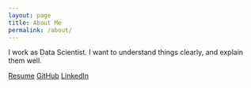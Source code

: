 ```yaml
---
layout: page
title: About Me
permalink: /about/
---
```


I work as Data Scientist. I want to understand things clearly, and explain them well.

[Resume](https://shashankshekhar.me/resume.pdf)
[GitHub](https://github.com/shashank2806)
[LinkedIn](linkedin.com/in/shashank2806/)
